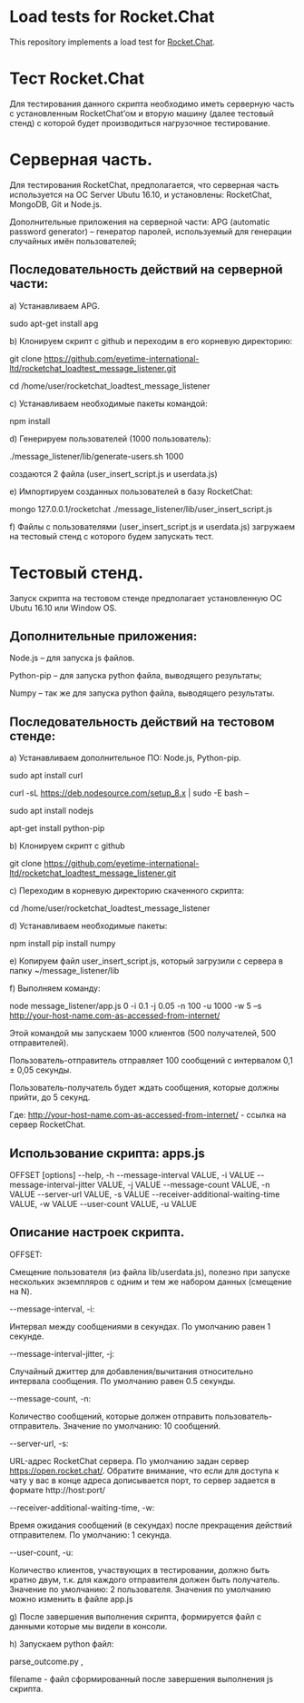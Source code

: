 # Load tests for Rocket.Chat

This repository implements a load test for [Rocket.Chat](https://github.com/RocketChat).

# Тест Rocket.Chat

Для тестирования данного скрипта необходимо иметь серверную часть с установленным RocketChat’ом и вторую машину (далее тестовый стенд) с которой будет производиться нагрузочное тестирование.

# Серверная часть.

Для тестирования RocketChat, предполагается, что серверная часть используется на ОС Server Ubutu 16.10, и установлены: RocketChat, MongoDB, Git и Node.js.

Дополнительные приложения на серверной части: APG (automatic password generator) – генератор паролей, используемый для генерации случайных имён пользователей;

## Последовательность действий на серверной части:

a)    Устанавливаем APG.

sudo apt-get install apg

b)    Клонируем скрипт с github и переходим в его корневую директорию:

git clone https://github.com/eyetime-international-ltd/rocketchat_loadtest_message_listener.git

cd /home/user/rocketchat_loadtest_message_listener

c)    Устанавливаем необходимые пакеты командой:

npm install

d)    Генерируем пользователей (1000 пользователь):

./message_listener/lib/generate-users.sh 1000

создаются 2 файла (user_insert_script.js и userdata.js)

e)    Импортируем созданных пользователей в базу RocketChat:

mongo 127.0.0.1/rocketchat ./message_listener/lib/user_insert_script.js

f)    Файлы с пользователями (user_insert_script.js и userdata.js) загружаем на тестовый стенд с которого будем запускать тест.

# Тестовый стенд.

Запуск скрипта на тестовом стенде предполагает установленную ОС Ubutu 16.10 или Window OS.

## Дополнительные приложения:

Node.js – для запуска js файлов.

Python-pip – для запуска python файла, выводящего результаты;

Numpy – так же для запуска python файла, выводящего результаты.

## Последовательность действий на тестовом стенде:

a)    Устанавливаем дополнительное ПО: Node.js, Python-pip.

sudo apt install curl

curl -sL https://deb.nodesource.com/setup_8.x | sudo -E bash –

sudo apt install nodejs

apt-get install python-pip

b)    Клонируем скрипт с github

git clone https://github.com/eyetime-international-ltd/rocketchat_loadtest_message_listener.git

c)    Переходим в корневую директорию скаченного скрипта:

cd /home/user/rocketchat_loadtest_message_listener

d)    Устанавливаем необходимые пакеты:

npm install
pip install numpy

e)    Копируем файл user_insert_script.js, который загрузили с сервера в папку ~/message_listener/lib

f)    Выполняем команду:

node message_listener/app.js 0 -i 0.1 -j 0.05 -n 100 -u 1000 -w 5 –s http://your-host-name.com-as-accessed-from-internet/

Этой командой мы запускаем 1000 клиентов (500 получателей, 500 отправителей). 

Пользователь-отправитель отправляет 100 сообщений с интервалом 0,1 ± 0,05 секунды. 

Пользователь-получатель будет ждать сообщения, которые должны прийти, до 5 секунд.

Где: http://your-host-name.com-as-accessed-from-internet/ - ссылка на сервер RocketChat.

## Использование скрипта: apps.js

OFFSET [options]
--help, -h
--message-interval VALUE, -i VALUE
--message-interval-jitter VALUE, -j VALUE
--message-count VALUE, -n VALUE
--server-url VALUE, -s VALUE
--receiver-additional-waiting-time VALUE, -w VALUE
--user-count VALUE, -u VALUE

## Описание настроек скрипта.

OFFSET:

Смещение пользователя (из файла lib/userdata.js), полезно при запуске нескольких экземпляров с одним и тем же набором данных (смещение на N).

--message-interval, -i:

Интервал между сообщениями в секундах. По умолчанию равен 1 секунде.

--message-interval-jitter, -j:

Случайный джиттер для добавления/вычитания относительно интервала сообщения. По умолчанию равен 0.5 секунды.

--message-count, -n:

Количество сообщений, которые должен отправить пользователь-отправитель. Значение по умолчанию: 10 сообщений.

--server-url, -s:

URL-адрес RocketChat сервера. По умолчанию задан сервер https://open.rocket.chat/. Обратите внимание, что если для доступа к чату у вас в конце адреса дописывается порт, то сервер задается в формате http://host:port/

--receiver-additional-waiting-time, -w:

Время ожидания сообщений (в секундах) после прекращения действий отправителем. По умолчанию: 1 секунда.

--user-count, -u:

Количество клиентов, участвующих в тестировании, должно быть кратно двум, т.к. для каждого отправителя должен быть получатель. Значение по умолчанию: 2 пользователя. Значения по умолчанию можно изменить в файле app.js

g)    После завершения выполнения скрипта, формируется файл с данными которые мы видели в консоли.

h)    Запускаем python файл:

parse_outcome.py <filename>,
  
filename  - файл сформированный после завершения выполнения js скрипта.
